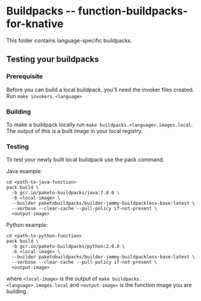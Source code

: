 # Buildpacks -- function-buildpacks-for-knative

This folder contains language-specific buildpacks. 

## Testing your buildpacks

### Prerequisite
Before you can build a local buildpack, you'll need the invoker files created.  
Run `make invokers.<language>`

### Building
To make a buildpack locally run `make buildpacks.<language>.images.local`.  The output of this 
is a built image in your local registry. 

### Testing
To test your newly built local buildpack use the pack command. 

Java example: 
```
cd <path-to-java-function>
pack build \
  -b gcr.io/paketo-buildpacks/java:7.0.0 \
  -b <local-image> \
  --builder paketobuildpacks/builder-jammy-buildpackless-base:latest \
  --verbose --clear-cache --pull-policy if-not-present \
  <output-image>
```

Python example: 
```
cd <path-to-python-function>
pack build \
  -b gcr.io/paketo-buildpacks/python:2.0.0 \
  -b <local-image> \
  --builder paketobuildpacks/builder-jammy-buildpackless-base:latest \
  --verbose --clear-cache --pull-policy if-not-present \
  <output-image>
```

where `<local-image>` is the output of `make buildpacks.<language>.images.local` 
and `<output-image>` is the function image you are building. 
